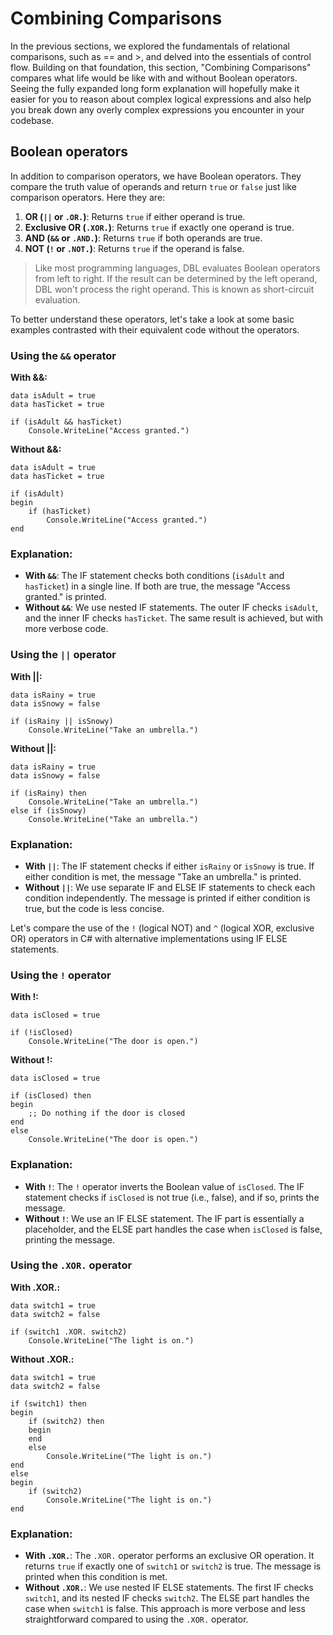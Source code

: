 # Combining Comparisons
In the previous sections, we explored the fundamentals of relational comparisons, such as == and >, and delved into the essentials of control flow. Building on that foundation, this section, "Combining Comparisons" compares what life would be like with and without Boolean operators. Seeing the fully expanded long form explanation will hopefully make it easier for you to reason about complex logical expressions and also help you break down any overly complex expressions you encounter in your codebase. 

## Boolean operators

In addition to comparison operators, we have Boolean operators. They compare the truth value of operands and return `true` or `false` just like comparison operators. Here they are:

1.  **OR (`||` or `.OR.`)**: Returns `true` if either operand is true.
2.  **Exclusive OR (`.XOR.`)**: Returns `true` if exactly one operand is true.
3.  **AND (`&&` or `.AND.`)**: Returns `true` if both operands are true.
4.  **NOT (`!` or `.NOT.`)**: Returns `true` if the operand is false.
<!--Consider formatting these as bullets rather than a numbered list, which implies steps-->

> Like most programming languages, DBL evaluates Boolean operators from left to right. If the result can be determined by the left operand, DBL won't process the right operand. This is known as short-circuit evaluation.

To better understand these operators, let's take a look at some basic examples contrasted with their equivalent code without the operators.

### Using the `&&` operator

**With &&:**

```dbl,ignore,does_not_compile
data isAdult = true
data hasTicket = true

if (isAdult && hasTicket)
    Console.WriteLine("Access granted.")
```

**Without &&:**

```dbl,ignore,does_not_compile
data isAdult = true
data hasTicket = true

if (isAdult)
begin
    if (hasTicket)
        Console.WriteLine("Access granted.")
end
```

### Explanation:

- **With `&&`**: The IF statement checks both conditions (`isAdult` and `hasTicket`) in a single line. If both are true, the message "Access granted." is printed.
- **Without `&&`**: We use nested IF statements. The outer IF checks `isAdult`, and the inner IF checks `hasTicket`. The same result is achieved, but with more verbose code.

### Using the `||` operator

**With ||:**

```dbl,ignore,does_not_compile
data isRainy = true
data isSnowy = false

if (isRainy || isSnowy)
    Console.WriteLine("Take an umbrella.")
```

**Without ||:**

```dbl,ignore,does_not_compile
data isRainy = true
data isSnowy = false

if (isRainy) then
    Console.WriteLine("Take an umbrella.")
else if (isSnowy)
    Console.WriteLine("Take an umbrella.")
```

### Explanation:

- **With `||`**: The IF statement checks if either `isRainy` or `isSnowy` is true. If either condition is met, the message "Take an umbrella." is printed.
- **Without `||`**: We use separate IF and ELSE IF statements to check each condition independently. The message is printed if either condition is true, but the code is less concise.

Let's compare the use of the `!` (logical NOT) and `^` (logical XOR, exclusive OR) operators in C# with alternative implementations using IF ELSE statements.

### Using the `!` operator

**With !:**

```dbl,ignore,does_not_compile
data isClosed = true

if (!isClosed)
    Console.WriteLine("The door is open.")
```

**Without !:**

```dbl,ignore,does_not_compile
data isClosed = true

if (isClosed) then
begin
    ;; Do nothing if the door is closed
end
else
    Console.WriteLine("The door is open.")
```

### Explanation:

- **With `!`**: The `!` operator inverts the Boolean value of `isClosed`. The IF statement checks if `isClosed` is not true (i.e., false), and if so, prints the message.
- **Without `!`**: We use an IF ELSE statement. The IF part is essentially a placeholder, and the ELSE part handles the case when `isClosed` is false, printing the message.

### Using the `.XOR.` operator

**With .XOR.:**

```dbl,ignore,does_not_compile
data switch1 = true
data switch2 = false

if (switch1 .XOR. switch2)
    Console.WriteLine("The light is on.")

```

**Without .XOR.:**

```dbl,ignore,does_not_compile
data switch1 = true
data switch2 = false

if (switch1) then
begin
    if (switch2) then
    begin
    end
    else
        Console.WriteLine("The light is on.")
end
else
begin
    if (switch2)
        Console.WriteLine("The light is on.")
end
```

### Explanation:

- **With `.XOR.`**: The `.XOR.` operator performs an exclusive OR operation. It returns `true` if exactly one of `switch1` or `switch2` is true. The message is printed when this condition is met.
- **Without `.XOR.`**: We use nested IF ELSE statements. The first IF checks `switch1`, and its nested IF checks `switch2`. The ELSE part handles the case when `switch1` is false. This approach is more verbose and less straightforward compared to using the `.XOR.` operator.


